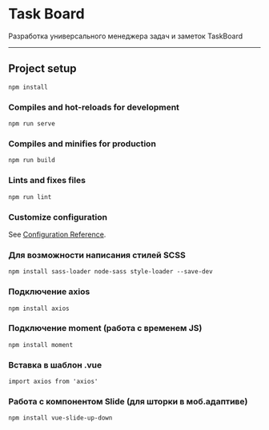 # Task Board
Разработка универсального менеджера задач и заметок TaskBoard

<hr>

## Project setup
```
npm install
```

### Compiles and hot-reloads for development
```
npm run serve
```

### Compiles and minifies for production
```
npm run build
```

### Lints and fixes files
```
npm run lint
```

### Customize configuration
See [Configuration Reference](https://cli.vuejs.org/config/).

### Для возможности написания стилей SCSS
```
npm install sass-loader node-sass style-loader --save-dev
```

### Подключение axios
```
npm install axios
```

### Подключение moment (работа с временем JS)
```
npm install moment
```

### Вставка в шаблон .vue
```
import axios from 'axios'
```

### Работа с компонентом Slide (для шторки в моб.адаптиве)
```
npm install vue-slide-up-down
```